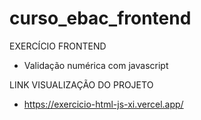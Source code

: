 # curso_ebac_frontend

EXERCÍCIO FRONTEND
- Validação numérica com javascript

  

LINK VISUALIZAÇÃO DO PROJETO
- https://exercicio-html-js-xi.vercel.app/

